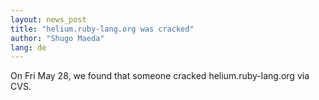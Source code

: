 ```yaml
---
layout: news_post
title: "helium.ruby-lang.org was cracked"
author: "Shugo Maeda"
lang: de
---
```


On Fri May 28, we found that someone cracked helium.ruby-lang.org via
CVS.

